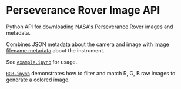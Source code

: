 # Perseverance Rover Image API

Python API for downloading [NASA's Perseverance Rover](https://mars.nasa.gov) images and metadata.

Combines JSON metadata about the camera and image with 
[image filename metadata](https://mastcamz.asu.edu/decoding-the-raw-publicly-released-mastcam-z-image-filenames/) about the instrument.

See [`example.ipynb`](./example.ipynb) for usage.

[`RGB.ipynb`](./RGB.ipynb) demonstrates how to filter and match R, G, B raw images to generate a colored image.